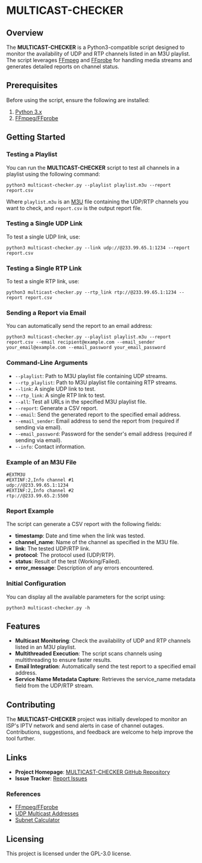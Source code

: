 

# MULTICAST-CHECKER


## Overview

The **MULTICAST-CHECKER** is a Python3-compatible script designed to monitor the availability of UDP and RTP channels listed in an M3U playlist. The script leverages [FFmpeg](https://www.ffmpeg.org/ffmpeg.html) and [FFprobe](https://ffmpeg.org/ffprobe.html) for handling media streams and generates detailed reports on channel status.

## Prerequisites

Before using the script, ensure the following are installed:

1. [Python 3.x](https://www.python.org/downloads/)
2. [FFmpeg/FFprobe](https://www.ffmpeg.org/download.html)

## Getting Started

### Testing a Playlist

You can run the **MULTICAST-CHECKER** script to test all channels in a playlist using the following command:

```shell
python3 multicast-checker.py --playlist playlist.m3u --report report.csv
```

Where `playlist.m3u` is an [M3U](https://en.wikipedia.org/wiki/M3U) file containing the UDP/RTP channels you want to check, and `report.csv` is the output report file.

### Testing a Single UDP Link

To test a single UDP link, use:

```shell
python3 multicast-checker.py --link udp://@233.99.65.1:1234 --report report.csv
```

### Testing a Single RTP Link

To test a single RTP link, use:

```shell
python3 multicast-checker.py --rtp_link rtp://@233.99.65.1:1234 --report report.csv
```

### Sending a Report via Email

You can automatically send the report to an email address:

```shell
python3 multicast-checker.py --playlist playlist.m3u --report report.csv --email recipient@example.com --email_sender your_email@example.com --email_password your_email_password
```

### Command-Line Arguments

- `--playlist`: Path to M3U playlist file containing UDP streams.
- `--rtp_playlist`: Path to M3U playlist file containing RTP streams.
- `--link`: A single UDP link to test.
- `--rtp_link`: A single RTP link to test.
- `--all`: Test all URLs in the specified M3U playlist file.
- `--report`: Generate a CSV report.
- `--email`: Send the generated report to the specified email address.
- `--email_sender`: Email address to send the report from (required if sending via email).
- `--email_password`: Password for the sender's email address (required if sending via email).
- `--info`: Contact information.

### Example of an M3U File

```plaintext
#EXTM3U
#EXTINF:2,Info channel #1
udp://@233.99.65.1:1234
#EXTINF:2,Info channel #2
rtp://@233.99.65.2:5500
```



### Report Example

The script can generate a CSV report with the following fields:

- **timestamp**: Date and time when the link was tested.
- **channel_name**: Name of the channel as specified in the M3U file.
- **link**: The tested UDP/RTP link.
- **protocol**: The protocol used (UDP/RTP).
- **status**: Result of the test (Working/Failed).
- **error_message**: Description of any errors encountered.

### Initial Configuration

You can display all the available parameters for the script using:

```shell
python3 multicast-checker.py -h
```

## Features

- **Multicast Monitoring**: Check the availability of UDP and RTP channels listed in an M3U playlist.
- **Multithreaded Execution**: The script scans channels using multithreading to ensure faster results.
- **Email Integration**: Automatically send the test report to a specified email address.
- **Service Name Metadata Capture**: Retrieves the service_name metadata field from the UDP/RTP stream.

## Contributing

The **MULTICAST-CHECKER** project was initially developed to monitor an ISP's IPTV network and send alerts in case of channel outages. Contributions, suggestions, and feedback are welcome to help improve the tool further.

## Links

- **Project Homepage**: [MULTICAST-CHECKER GitHub Repository](https://github.com/kideas11/Udp_playlist_checker)
- **Issue Tracker**: [Report Issues](https://github.com/kideas11/Udp_playlist_checker/issues)

### References

- [FFmpeg/FFprobe](https://github.com/FFmpeg/FFmpeg)
- [UDP Multicast Addresses](https://www.iana.org/assignments/multicast-addresses/multicast-addresses.xhtml)
- [Subnet Calculator](https://www.davidc.net/sites/default/subnets/subnets.html)

## Licensing

This project is licensed under the GPL-3.0 license.

